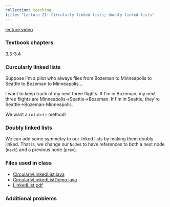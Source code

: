 ```yaml
---
collection: teaching
title: "Lecture 21: Circularly linked lists; doubly linked lists"
---
```


[lecture video]()

### Textbook chapters
3.3-3.4

### Curcularly linked lists

Suppose I'm a pilot who always flies from Bozeman to Minneapolis to Seattle to
Bozeman to Minneapolis...

I want to keep track of my next three flights. If I'm in Bozeman, my next three
flights are Minneapolis->Seattle->Bozeman. If I'm in Seattle, they're
Seattle->Bozeman-Minneapolis.

We want a `rotate()` method!

### Doubly linked lists

We can add some symmetry to our linked lists by making them doubly linked.
That is, we change our `Node`s to have references to both a next node (`next`)
and a previous node (`prev`).


### Files used in class
* [CircularlyLinkedList.java](https://lgw2.github.io/teaching/csci132-fall-2022/lectures/CircularlyLinkedList.java)
* [CircularlyLinkedListDemo.java](https://lgw2.github.io/teaching/csci132-fall-2022/lectures/CircularlyLinkedListDemo.java)
* [LinkedList.pdf](https://lgw2.github.io/teaching/csci132-fall-2022/lectures/LinkedList.pdf)

### Additional problems
